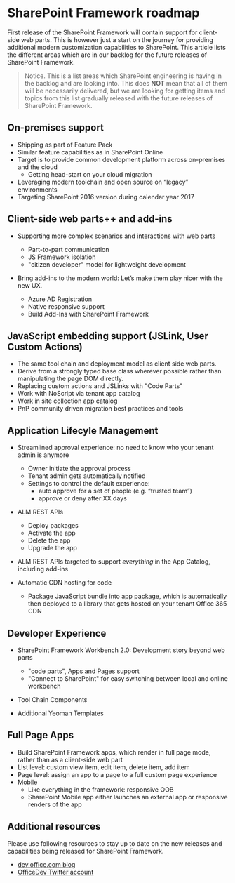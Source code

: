 # SharePoint Framework roadmap

First release of the SharePoint Framework will contain support for client-side web parts. This is however just a start on the journey for providing additional modern customization capabilities to SharePoint. This article lists the different areas which are in our backlog for the future releases of SharePoint Framework.

> Notice. This is a list areas which SharePoint engineering is having in the backlog and are looking into. This does **NOT** mean that all of them will be necessarily delivered, but we are looking for getting items and topics from this list gradually released with the future releases of SharePoint Framework.  

## On-premises support

- Shipping as part of Feature Pack 
- Similar feature capabilities as in SharePoint Online
- Target is to provide common development platform across on-premises and the cloud
    - Getting head-start on your cloud migration
- Leveraging modern toolchain and open source on “legacy” environments
- Targeting SharePoint 2016 version during calendar year 2017

## Client-side web parts++ and add-ins

- Supporting more complex scenarios and interactions with web parts
    - Part-to-part communication
	- JS Framework isolation
    - "citizen developer" model for lightweight development

- Bring add-ins to the modern world: Let’s make them play nicer with the new UX. 
    - Azure AD Registration
    - Native responsive support 
    - Build Add-Ins with SharePoint Framework

## JavaScript embedding support (JSLink, User Custom Actions)

- The same tool chain and deployment model as client side web parts.
- Derive from a strongly typed base class wherever possible rather than manipulating the page DOM directly.
- Replacing custom actions and JSLinks with "Code Parts"
- Work with NoScript via tenant app catalog
- Work in site collection app catalog
- PnP community driven migration best practices and tools


## Application Lifecyle Management

- Streamlined approval experience: no need to know who your tenant admin is anymore
    - Owner initiate the approval process
    - Tenant admin gets automatically notified 
    - Settings to control the default experience: 
        - auto approve for a set of people (e.g. “trusted team”)
        - approve or deny after XX days 

- ALM REST APIs
    - Deploy packages
    - Activate the app
    - Delete the app
    - Upgrade the app

- ALM REST APIs targeted to support *everything* in the App Catalog, including add-ins
- Automatic CDN hosting for code
    - Package JavaScript bundle into app package, which is automatically then deployed to a library that gets hosted on your tenant Office 365 CDN


## Developer Experience
- SharePoint Framework Workbench 2.0: Development story beyond web parts
    - "code parts", Apps and Pages support
    - "Connect to SharePoint" for easy switching between local and online workbench

- Tool Chain Components
- Additional Yeoman Templates

## Full Page Apps
- Build SharePoint Framework apps, which render in full page mode, rather than as a client-side web part
- List level: custom view item, edit item, delete item, add item
- Page level: assign an app to a page to a full custom page experience
- Mobile
    - Like everything in the framework: responsive OOB
    - SharePoint Mobile app either launches an external app or responsive renders of the app

## Additional resources
Please use following resources to stay up to date on the new releases and capabilities being released for SharePoint Framework.

* [dev.office.com blog](https://dev.office.com/blogs)
* [OfficeDev Twitter account](https://twitter.com/officedev)
